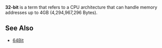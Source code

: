 **32-bit** is a term that refers to a CPU architecture that can handle memory addresses up to 4GB (4,294,967,296 Bytes).

## See Also
- [64Bit](?64Bit)
